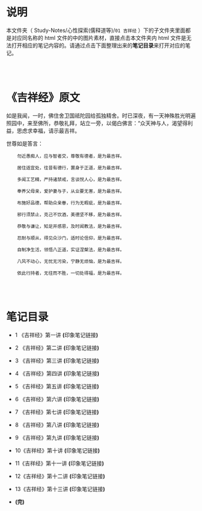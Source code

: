 # 说明
本文件夹（ Study-Notes/心性探索(儒释道等)/`01 吉祥经` ）下的子文件夹里面都是对应同名称的 html 文件的中的图片素材，直接点击本文件夹内 html 文件是无法打开相应的笔记内容的。请通过点击下面整理出来的**笔记目录**来打开对应的笔记。

<br>
<br>


# 《吉祥经》原文
  如是我闻，一时，佛住舍卫国祗陀园给孤独精舍。时已深夜，有一天神殊胜光明遍照园中，来至佛所，恭敬礼拜，站立一旁，以偈白佛言：“众天神与人，渴望得利益，思虑求幸福，请示最吉祥。

  世尊如是答言：　

        勿近愚痴人，应与智者交，尊敬有德者，是为最吉祥。

        居住适宜处，往昔有德行，置身于正道，是为最吉祥。

        多闻工艺精，严持诸禁戒，言谈悦人心，是为最吉祥。

        奉养父母亲，爱护妻与子，从业要无害，是为最吉祥。

        布施好品德，帮助众亲眷，行为无暇疵，是为最吉祥。

        邪行须禁止，克己不饮酒，美德坚不移，是为最吉祥。

        恭敬与谦让，知足并感恩，及时闻教法，是为最吉祥。

        忍耐与顺从，得见众沙门，适时论信仰，是为最吉祥。

        自制净生活，领悟八正道，实证涅槃法，是为最吉祥。

        八风不动心，无忧无污染，宁静无烦恼，是为最吉祥。

        依此行持者，无往而不胜，一切处得福，是为最吉祥。
<br>
<br>


# 笔记目录
* <a href="https://abrachan.github.io/Study-Notes/心性探索(儒释道等)/01%20吉祥经/01%20《吉祥经》第一讲.html" style="text-decoration:none">1 《吉祥经》第一讲</a> **(**<a href="https://app.yinxiang.com/shard/s22/nl/24419242/4935f6ff-9373-421d-a16c-cf4e182d795d" style="text-decoration:none">印象笔记链接</a>**)**

* <a href="https://abrachan.github.io/Study-Notes/心性探索(儒释道等)/01%20吉祥经/02%20《吉祥经》第二讲.html" style="text-decoration:none">2 《吉祥经》第二讲</a> **(**<a href="https://app.yinxiang.com/shard/s22/nl/24419242/efd355d6-2bd3-423c-a72a-9a26cc7ce03d" style="text-decoration:none">印象笔记链接</a>**)**

* <a href="https://abrachan.github.io/Study-Notes/心性探索(儒释道等)/01%20吉祥经/03%20《吉祥经》第三讲.html" style="text-decoration:none">3 《吉祥经》第三讲</a> **(**<a href="https://app.yinxiang.com/shard/s22/nl/24419242/a6834cc2-3547-447e-a339-e3cd22fd34d2" style="text-decoration:none">印象笔记链接</a>**)**

* <a href="https://abrachan.github.io/Study-Notes/心性探索(儒释道等)/01%20吉祥经/04%20《吉祥经》第四讲.html" style="text-decoration:none">4 《吉祥经》第四讲</a> **(**<a href="https://app.yinxiang.com/shard/s22/nl/24419242/5e65806a-996b-4deb-931d-a1ee18d18a6e" style="text-decoration:none">印象笔记链接</a>**)**

* <a href="https://abrachan.github.io/Study-Notes/心性探索(儒释道等)/01%20吉祥经/05%20《吉祥经》第五讲.html" style="text-decoration:none">5 《吉祥经》第五讲</a> **(**<a href="https://app.yinxiang.com/shard/s22/nl/24419242/21ace59e-fd4c-4dd4-be96-545fd594f17c" style="text-decoration:none">印象笔记链接</a>**)**

* <a href="https://abrachan.github.io/Study-Notes/心性探索(儒释道等)/01%20吉祥经/06%20《吉祥经》第六讲.html" style="text-decoration:none">6 《吉祥经》第六讲</a> **(**<a href="https://app.yinxiang.com/shard/s22/nl/24419242/1d4cbfed-9649-4274-90e0-7c98d309167f" style="text-decoration:none">印象笔记链接</a>**)**

* <a href="https://abrachan.github.io/Study-Notes/心性探索(儒释道等)/01%20吉祥经/07%20《吉祥经》第七讲.html" style="text-decoration:none">7 《吉祥经》第七讲</a> **(**<a href="https://app.yinxiang.com/shard/s22/nl/24419242/4246739b-1781-4890-a82c-5fa51c2458de" style="text-decoration:none">印象笔记链接</a>**)**

* <a href="https://abrachan.github.io/Study-Notes/心性探索(儒释道等)/01%20吉祥经/08%20《吉祥经》第八讲.html" style="text-decoration:none">8 《吉祥经》第八讲</a> **(**<a href="https://app.yinxiang.com/shard/s22/nl/24419242/fd8878d3-b661-49e8-a0fe-20941b5a7f60" style="text-decoration:none">印象笔记链接</a>**)**

* <a href="https://abrachan.github.io/Study-Notes/心性探索(儒释道等)/01%20吉祥经/09%20《吉祥经》第九讲.html" style="text-decoration:none">9 《吉祥经》第九讲</a> **(**<a href="https://app.yinxiang.com/shard/s22/nl/24419242/3d53b20c-6e5e-4a9f-a808-44e8c581dcc5" style="text-decoration:none">印象笔记链接</a>**)**

* <a href="https://abrachan.github.io/Study-Notes/心性探索(儒释道等)/01%20吉祥经/10《吉祥经》第十讲.html" style="text-decoration:none">10《吉祥经》第十讲</a> **(**<a href="https://app.yinxiang.com/shard/s22/nl/24419242/4f074da1-858c-4d12-892c-9cacec88ba32" style="text-decoration:none">印象笔记链接</a>**)**

* <a href="https://abrachan.github.io/Study-Notes/心性探索(儒释道等)/01%20吉祥经/11《吉祥经》第十一讲.html" style="text-decoration:none">11《吉祥经》第十一讲</a> **(**<a href="https://app.yinxiang.com/shard/s22/nl/24419242/52696fd2-36d1-4f9e-abab-b8f55f3d30de" style="text-decoration:none">印象笔记链接</a>**)**

* <a href="https://abrachan.github.io/Study-Notes/心性探索(儒释道等)/01%20吉祥经/12《吉祥经》第十二讲.html" style="text-decoration:none">12《吉祥经》第十二讲</a> **(**<a href="https://app.yinxiang.com/shard/s22/nl/24419242/22832666-5ea3-404b-abd1-770de5f31eb1" style="text-decoration:none">印象笔记链接</a>**)**

* <a href="https://abrachan.github.io/Study-Notes/心性探索(儒释道等)/01%20吉祥经/13《吉祥经》第十三讲.html" style="text-decoration:none">13《吉祥经》第十三讲</a> **(**<a href="https://app.yinxiang.com/shard/s22/nl/24419242/2fc8142a-6548-47eb-bdc1-546313d825be" style="text-decoration:none">印象笔记链接</a>**)**

* **(完)**
